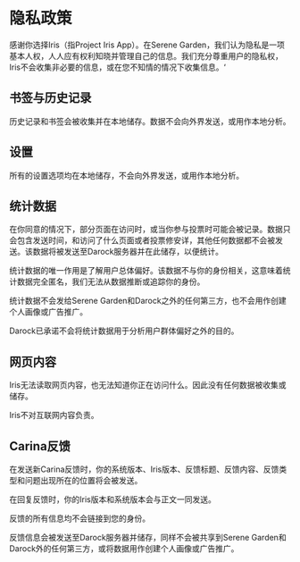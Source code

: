 # 隐私政策
感谢你选择Iris（指Project Iris App）。在Serene Garden，我们认为隐私是一项基本人权，人人应有权利知晓并管理自己的信息。我们充分尊重用户的隐私权，Iris不会收集非必要的信息，或在您不知情的情况下收集信息。‘

## 书签与历史记录
历史记录和书签会被收集并在本地储存。数据不会向外界发送，或用作本地分析。

## 设置
所有的设置选项均在本地储存，不会向外界发送，或用作本地分析。

## 统计数据
在你同意的情况下，部分页面在访问时，或当你参与投票时可能会被记录。数据只会包含发送时间，和访问了什么页面或者投票修安详，其他任何数据都不会被发送。该数据将被发送至Darock服务器并在此储存，以便统计。

统计数据的唯一作用是了解用户总体偏好。该数据不与你的身份相关，这意味着统计数据完全匿名，我们无法从数据推断或追踪你的身份。

统计数据不会发给Serene Garden和Darock之外的任何第三方，也不会用作创建个人画像或广告推广。

Darock已承诺不会将统计数据用于分析用户群体偏好之外的目的。

## 网页内容
Iris无法读取网页内容，也无法知道你正在访问什么。因此没有任何数据被收集或储存。

Iris不对互联网内容负责。

## Carina反馈
在发送新Carina反馈时，你的系统版本、Iris版本、反馈标题、反馈内容、反馈类型和问题出现所在的位置将会被发送。

在回复反馈时，你的Iris版本和系统版本会与正文一同发送。

反馈的所有信息均不会链接到您的身份。

反馈信息会被发送至Darock服务器并储存，同样不会被共享到Serene Garden和Darock外的任何第三方，或将数据用作创建个人画像或广告推广。
